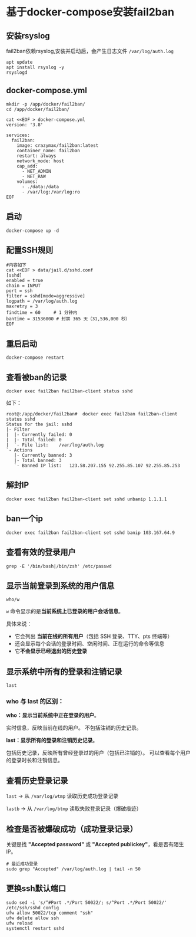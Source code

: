 # 基于docker-compose安装fail2ban

## 安装rsyslog
fail2ban依赖rsyslog,安装并启动后，会产生日志文件 `/var/log/auth.log`
```shell
apt update
apt install rsyslog -y
rsyslogd
```

## docker-compose.yml
```shell
mkdir -p /app/docker/fail2ban/
cd /app/docker/fail2ban/

cat <<EOF > docker-compose.yml
version: '3.8'

services:
  fail2ban:
    image: crazymax/fail2ban:latest
    container_name: fail2ban
    restart: always
    network_mode: host
    cap_add:
      - NET_ADMIN
      - NET_RAW
    volumes:
      - ./data:/data
      - /var/log:/var/log:ro
EOF
```
## 启动
```shell
docker-compose up -d
```

## 配置SSH规则
```shell
#内容如下
cat <<EOF > data/jail.d/sshd.conf
[sshd]
enabled = true
chain = INPUT
port = ssh
filter = sshd[mode=aggressive]
logpath = /var/log/auth.log
maxretry = 3
findtime = 60     # 1 分钟内
bantime = 31536000 # 封禁 365 天（31,536,000 秒）
EOF
```

## 重启启动
```shell
docker-compose restart
```

## 查看被ban的记录
```shell
docker exec fail2ban fail2ban-client status sshd
```
如下：
```shell
root@:/app/docker/fail2ban#  docker exec fail2ban fail2ban-client status sshd
Status for the jail: sshd
|- Filter
|  |- Currently failed:	0
|  |- Total failed:	0
|  `- File list:	/var/log/auth.log
`- Actions
   |- Currently banned:	3
   |- Total banned:	3
   `- Banned IP list:	123.58.207.155 92.255.85.107 92.255.85.253
```

## 解封IP
```shell
docker exec fail2ban fail2ban-client set sshd unbanip 1.1.1.1
```

## ban一个ip
```shell
docker exec fail2ban fail2ban-client set sshd banip 103.167.64.9
```

## 查看有效的登录用户
```shell
grep -E '/bin/bash|/bin/zsh' /etc/passwd
```

## 显示当前登录到系统的用户信息
```shell
who/w
```

`w` 命令显示的是**当前系统上已登录的用户会话信息**。

具体来说：

- 它会列出 **当前在线的所有用户**（包括 SSH 登录、TTY、pts 终端等）
- 还会显示每个会话的登录时间、空闲时间、正在运行的命令等信息
- 它**不会显示已经退出的历史登录**

## 显示系统中所有的登录和注销记录

```shell
last
```

### who 与 last 的区别：
**who：显示当前系统中正在登录的用户**。

实时信息，反映当前在线的用户。
不包括注销的历史记录。

**last：显示所有的登录和注销历史记录**。

包括历史记录，反映所有曾经登录过的用户（包括已注销的）。
可以查看每个用户的登录时长和注销信息。

## **查看历史登录记录**

`last` → 从 `/var/log/wtmp` 读取历史成功登录记录

`lastb` → 从 `/var/log/btmp` 读取失败登录记录（爆破痕迹）

## 检查是否被爆破成功（成功登录记录）

关键是找 **"Accepted password"** 或 **"Accepted publickey"**，看是否有陌生 IP。

```shell
# 最近成功登录
sudo grep "Accepted" /var/log/auth.log | tail -n 50
```

## 更换ssh默认端口

```shell
sudo sed -i 's/^#Port .*/Port 50022/; s/^Port .*/Port 50022/' /etc/ssh/sshd_config
ufw allow 50022/tcp comment "ssh"
ufw delete allow ssh
ufw reload
systemctl restart sshd
```

